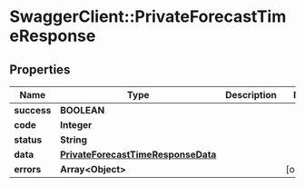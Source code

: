 # SwaggerClient::PrivateForecastTimeResponse

## Properties
Name | Type | Description | Notes
------------ | ------------- | ------------- | -------------
**success** | **BOOLEAN** |  | 
**code** | **Integer** |  | 
**status** | **String** |  | 
**data** | [**PrivateForecastTimeResponseData**](PrivateForecastTimeResponseData.md) |  | 
**errors** | **Array&lt;Object&gt;** |  | [optional] 


